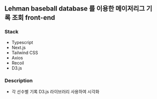 ## Lehman baseball database 를 이용한 메이저리그 기록 조회 front-end

### Stack
- Typescript
- Next.js
- Tailwind CSS
- Axios
- Recoil
- D3.js

### Description 
- 각 선수별 기록 D3.js 라이브러리 사용하여 시각화
